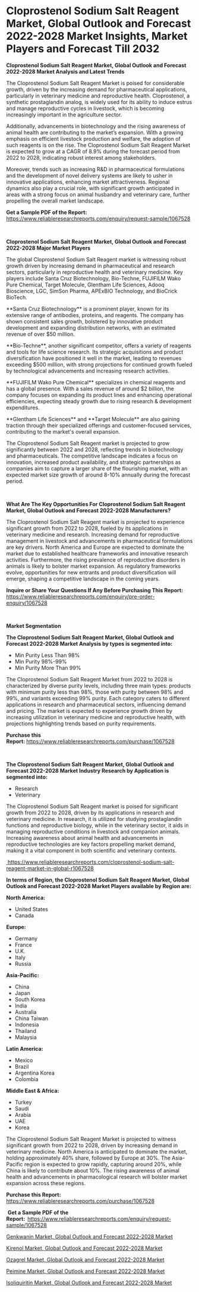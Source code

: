 <p><h1>Cloprostenol Sodium Salt Reagent Market, Global Outlook and Forecast 2022-2028 Market Insights, Market Players and Forecast Till 2032</h1></p><p><strong>Cloprostenol Sodium Salt Reagent Market, Global Outlook and Forecast 2022-2028 Market Analysis and Latest Trends</strong></p>
<p><p>The Cloprostenol Sodium Salt Reagent Market is poised for considerable growth, driven by the increasing demand for pharmaceutical applications, particularly in veterinary medicine and reproductive health. Cloprostenol, a synthetic prostaglandin analog, is widely used for its ability to induce estrus and manage reproductive cycles in livestock, which is becoming increasingly important in the agriculture sector. </p><p>Additionally, advancements in biotechnology and the rising awareness of animal health are contributing to the market’s expansion. With a growing emphasis on efficient livestock production and welfare, the adoption of such reagents is on the rise. The Cloprostenol Sodium Salt Reagent Market is expected to grow at a CAGR of 8.9% during the forecast period from 2022 to 2028, indicating robust interest among stakeholders.</p><p>Moreover, trends such as increasing R&D in pharmaceutical formulations and the development of novel delivery systems are likely to usher in innovative applications, enhancing market attractiveness. Regional dynamics also play a crucial role, with significant growth anticipated in areas with a strong focus on animal husbandry and veterinary care, further propelling the overall market landscape.</p></p>
<p><strong>Get a Sample PDF of the Report:&nbsp;</strong> <a href="https://www.reliableresearchreports.com/enquiry/request-sample/1067528?utm_campaign=31&utm_medium=2&utm_source=Github&utm_content=ia&utm_term=21032025&utm_id=cloprostenol-sodium-salt-reagent-market-global-outlook-and-forecast-2022-2028">https://www.reliableresearchreports.com/enquiry/request-sample/1067528</a></p>
<p>&nbsp;</p>
<p><strong>Cloprostenol Sodium Salt Reagent Market, Global Outlook and Forecast 2022-2028 Major Market Players</strong></p>
<p><p>The global Cloprostenol Sodium Salt Reagent market is witnessing robust growth driven by increasing demand in pharmaceutical and research sectors, particularly in reproductive health and veterinary medicine. Key players include Santa Cruz Biotechnology, Bio-Techne, FUJIFILM Wako Pure Chemical, Target Molecule, Glentham Life Sciences, Adooq Bioscience, LGC, SimSon Pharma, APExBIO Technology, and BioCrick BioTech.</p><p>**Santa Cruz Biotechnology** is a prominent player, known for its extensive range of antibodies, proteins, and reagents. The company has shown consistent sales growth, bolstered by innovative product development and expanding distribution networks, with an estimated revenue of over $50 million.</p><p>**Bio-Techne**, another significant competitor, offers a variety of reagents and tools for life science research. Its strategic acquisitions and product diversification have positioned it well in the market, leading to revenues exceeding $500 million, with strong projections for continued growth fueled by technological advancements and increasing research activities.</p><p>**FUJIFILM Wako Pure Chemical** specializes in chemical reagents and has a global presence. With a sales revenue of around $2 billion, the company focuses on expanding its product lines and enhancing operational efficiencies, expecting steady growth due to rising research & development expenditures.</p><p>**Glentham Life Sciences** and **Target Molecule** are also gaining traction through their specialized offerings and customer-focused services, contributing to the market's overall expansion.</p><p>The Cloprostenol Sodium Salt Reagent market is projected to grow significantly between 2022 and 2028, reflecting trends in biotechnology and pharmaceuticals. The competitive landscape indicates a focus on innovation, increased product availability, and strategic partnerships as companies aim to capture a larger share of the flourishing market, with an expected market size growth of around 8-10% annually during the forecast period.</p></p>
<p>&nbsp;</p>
<p><strong>What Are The Key Opportunities For Cloprostenol Sodium Salt Reagent Market, Global Outlook and Forecast 2022-2028 Manufacturers?</strong></p>
<p><p>The Cloprostenol Sodium Salt Reagent market is projected to experience significant growth from 2022 to 2028, fueled by its applications in veterinary medicine and research. Increasing demand for reproductive management in livestock and advancements in pharmaceutical formulations are key drivers. North America and Europe are expected to dominate the market due to established healthcare frameworks and innovative research activities. Furthermore, the rising prevalence of reproductive disorders in animals is likely to bolster market expansion. As regulatory frameworks evolve, opportunities for new entrants and product diversification will emerge, shaping a competitive landscape in the coming years.</p></p>
<p><strong>Inquire or Share Your Questions If Any Before Purchasing This Report:</strong> <a href="https://www.reliableresearchreports.com/enquiry/pre-order-enquiry/1067528?utm_campaign=31&utm_medium=2&utm_source=Github&utm_content=ia&utm_term=21032025&utm_id=cloprostenol-sodium-salt-reagent-market-global-outlook-and-forecast-2022-2028">https://www.reliableresearchreports.com/enquiry/pre-order-enquiry/1067528</a></p>
<p>&nbsp;</p>
<p><strong>Market Segmentation</strong></p>
<p><strong>The Cloprostenol Sodium Salt Reagent Market, Global Outlook and Forecast 2022-2028 Market Analysis by types is segmented into:</strong></p>
<p><ul><li>Min Purity Less Than 98%</li><li>Min Purity 98%-99%</li><li>Min Purity More Than 99%</li></ul></p>
<p><p>The Cloprostenol Sodium Salt Reagent Market from 2022 to 2028 is characterized by diverse purity levels, including three main types: products with minimum purity less than 98%, those with purity between 98% and 99%, and variants exceeding 99% purity. Each category caters to different applications in research and pharmaceutical sectors, influencing demand and pricing. The market is expected to experience growth driven by increasing utilization in veterinary medicine and reproductive health, with projections highlighting trends based on purity requirements.</p></p>
<p><strong>Purchase this Report:&nbsp;</strong><a href="https://www.reliableresearchreports.com/purchase/1067528?utm_campaign=31&utm_medium=2&utm_source=Github&utm_content=ia&utm_term=21032025&utm_id=cloprostenol-sodium-salt-reagent-market-global-outlook-and-forecast-2022-2028">https://www.reliableresearchreports.com/purchase/1067528</a></p>
<p>&nbsp;</p>
<p><strong>The Cloprostenol Sodium Salt Reagent Market, Global Outlook and Forecast 2022-2028 Market Industry Research by Application is segmented into:</strong></p>
<p><ul><li>Research</li><li>Veterinary</li></ul></p>
<p><p>The Cloprostenol Sodium Salt Reagent market is poised for significant growth from 2022 to 2028, driven by its applications in research and veterinary medicine. In research, it is utilized for studying prostaglandin functions and reproductive biology, while in the veterinary sector, it aids in managing reproductive conditions in livestock and companion animals. Increasing awareness about animal health and advancements in reproductive technologies are key factors propelling market demand, making it a vital component in both scientific and veterinary contexts.</p></p>
<p><a href="https://www.reliableresearchreports.com/cloprostenol-sodium-salt-reagent-market-in-global-r1067528?utm_campaign=31&utm_medium=2&utm_source=Github&utm_content=ia&utm_term=21032025&utm_id=cloprostenol-sodium-salt-reagent-market-global-outlook-and-forecast-2022-2028">&nbsp;https://www.reliableresearchreports.com/cloprostenol-sodium-salt-reagent-market-in-global-r1067528</a></p>
<p><strong>In terms of Region, the Cloprostenol Sodium Salt Reagent Market, Global Outlook and Forecast 2022-2028 Market Players available by Region are:</strong></p>
<p>
    <p> <strong> North America: </strong>
        <ul>
            <li>United States</li>
            <li>Canada</li>
        </ul>
        </p> 
    <p> <strong> Europe: </strong>
        <ul>
            <li>Germany</li>
            <li>France</li>
            <li>U.K.</li>
            <li>Italy</li>
            <li>Russia</li>
        </ul>
        </p> 
    <p> <strong> Asia-Pacific: </strong>
        <ul>
            <li>China</li>
            <li>Japan</li>
            <li>South Korea</li>
            <li>India</li>
            <li>Australia</li>
            <li>China Taiwan</li>
            <li>Indonesia</li>
            <li>Thailand</li>
            <li>Malaysia</li>
        </ul>
        </p> 
    <p> <strong> Latin America: </strong>
        <ul>
            <li>Mexico</li>
            <li>Brazil</li>
            <li>Argentina Korea</li>
            <li>Colombia</li>
        </ul>
        </p> 
    <p> <strong> Middle East & Africa: </strong>
        <ul>
            <li>Turkey</li>
            <li>Saudi</li>
            <li>Arabia</li>
            <li>UAE</li>
            <li>Korea</li>
        </ul>
    </p>
    </p>
<p><p>The Cloprostenol Sodium Salt Reagent Market is projected to witness significant growth from 2022 to 2028, driven by increasing demand in veterinary medicine. North America is anticipated to dominate the market, holding approximately 40% share, followed by Europe at 30%. The Asia-Pacific region is expected to grow rapidly, capturing around 20%, while China is likely to contribute about 10%. The rising awareness of animal health and advancements in pharmacological research will bolster market expansion across these regions.</p></p>
<p><strong>Purchase this Report: </strong><a href="https://www.reliableresearchreports.com/purchase/1067528?utm_campaign=31&utm_medium=2&utm_source=Github&utm_content=ia&utm_term=21032025&utm_id=cloprostenol-sodium-salt-reagent-market-global-outlook-and-forecast-2022-2028">https://www.reliableresearchreports.com/purchase/1067528</a></p>
<p>&nbsp;<strong>Get a Sample PDF of the Report:&nbsp;&nbsp;</strong><a href="https://www.reliableresearchreports.com/enquiry/request-sample/1067528?utm_campaign=31&utm_medium=2&utm_source=Github&utm_content=ia&utm_term=21032025&utm_id=cloprostenol-sodium-salt-reagent-market-global-outlook-and-forecast-2022-2028">https://www.reliableresearchreports.com/enquiry/request-sample/1067528</a></p>
<p><strong></strong></p>
<p><p><a href="https://github.com/jhoonatsev/Market-Research-Report-List-1/blob/main/genkwanin-market-global-outlook-and-forecast-2022-2028-market.md?utm_campaign=31&utm_medium=2&utm_source=Github&utm_content=ia&utm_term=21032025&utm_id=cloprostenol-sodium-salt-reagent-market-global-outlook-and-forecast-2022-2028">Genkwanin Market, Global Outlook and Forecast 2022-2028 Market</a></p><p><a href="https://github.com/godutetraeva/Market-Research-Report-List-1/blob/main/kirenol-market-global-outlook-and-forecast-2022-2028-market.md?utm_campaign=31&utm_medium=2&utm_source=Github&utm_content=ia&utm_term=21032025&utm_id=cloprostenol-sodium-salt-reagent-market-global-outlook-and-forecast-2022-2028">Kirenol Market, Global Outlook and Forecast 2022-2028 Market</a></p><p><a href="https://github.com/boccalyver5k/Market-Research-Report-List-1/blob/main/ozagrel-market-global-outlook-and-forecast-2022-2028-market.md?utm_campaign=31&utm_medium=2&utm_source=Github&utm_content=ia&utm_term=21032025&utm_id=cloprostenol-sodium-salt-reagent-market-global-outlook-and-forecast-2022-2028">Ozagrel Market, Global Outlook and Forecast 2022-2028 Market</a></p><p><a href="https://github.com/hamremunazm4/Market-Research-Report-List-1/blob/main/peimine-market-global-outlook-and-forecast-2022-2028-market.md?utm_campaign=31&utm_medium=2&utm_source=Github&utm_content=ia&utm_term=21032025&utm_id=cloprostenol-sodium-salt-reagent-market-global-outlook-and-forecast-2022-2028">Peimine Market, Global Outlook and Forecast 2022-2028 Market</a></p><p><a href="https://github.com/kirstejuvet/Market-Research-Report-List-1/blob/main/isoliquiritin-market-global-outlook-and-forecast-2022-2028-market.md?utm_campaign=31&utm_medium=2&utm_source=Github&utm_content=ia&utm_term=21032025&utm_id=cloprostenol-sodium-salt-reagent-market-global-outlook-and-forecast-2022-2028">Isoliquiritin Market, Global Outlook and Forecast 2022-2028 Market</a></p></p>